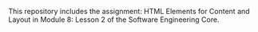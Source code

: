 This repository includes the assignment: HTML Elements for Content and Layout in Module 8: Lesson 2 of the Software Engineering Core.